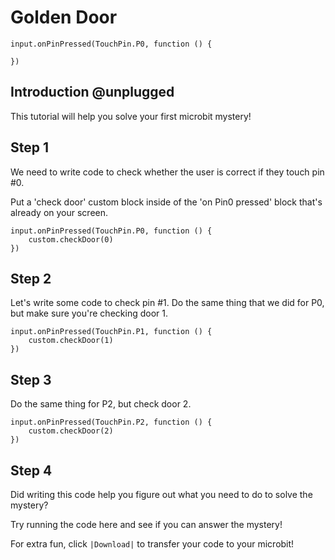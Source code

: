 # Golden Door

```template
input.onPinPressed(TouchPin.P0, function () {
     
})
```

## Introduction @unplugged

This tutorial will help you solve your first microbit mystery!

<!-- > ## Step 1 @fullscreen

Drag an 'on Pin0 pressed' block into the work area.

```blocks
input.onPinPressed(TouchPin.P0, function () {
     
})
```
-->

## Step 1 

We need to write code to check whether the user is correct if they touch pin #0.

Put a 'check door' custom block inside of the 'on Pin0 pressed' block that's already on your screen.

```blocks
input.onPinPressed(TouchPin.P0, function () {
    custom.checkDoor(0)
})
```

## Step 2 

Let's write some code to check pin #1.
Do the same thing that we did for P0, but make sure you're checking door 1.

```blocks
input.onPinPressed(TouchPin.P1, function () {
    custom.checkDoor(1)
})
```

## Step 3 

Do the same thing for P2, but check door 2.

```blocks
input.onPinPressed(TouchPin.P2, function () {
    custom.checkDoor(2)
})
```

## Step 4

Did writing this code help you figure out what you need to do to solve the mystery?

Try running the code here and see if you can answer the mystery!  

For extra fun, click ``|Download|`` to transfer your code to your microbit!
